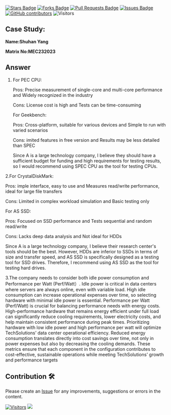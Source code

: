 <a href="https://github.com/drshahizan/computer-system/stargazers"><img src="https://img.shields.io/github/stars/drshahizan/computer-system" alt="Stars Badge"/></a>
<a href="https://github.com/drshahizan/computer-system/network/members"><img src="https://img.shields.io/github/forks/drshahizan/computer-system" alt="Forks Badge"/></a>
<a href="https://github.com/drshahizan/computer-system/pulls"><img src="https://img.shields.io/github/issues-pr/drshahizan/computer-system" alt="Pull Requests Badge"/></a>
<a href="https://github.com/drshahizan/computer-system"><img src="https://img.shields.io/github/issues/drshahizan/computer-system" alt="Issues Badge"/></a>
<a href="https://github.com/drshahizan/computer-system/graphs/contributors"><img alt="GitHub contributors" src="https://img.shields.io/github/contributors/drshahizan/computer-system?color=2b9348"></a>
![Visitors](https://api.visitorbadge.io/api/visitors?path=https%3A%2F%2Fgithub.com%2Fdrshahizan%2Fcomputer-system&labelColor=%23d9e3f0&countColor=%23697689&style=flat)

## Case Study:

**Name:Shuhan Yang** 

**Matrix No:MEC232023** 

## Answer
1. For PEC CPU:
   
   Pros: Precise measurement of single-core and multi-core performance and Widely recognized in the industry

   Cons: License cost is high and Tests can be time-consuming

   For Geekbench:

   Pros: Cross-platform, suitable for various devices and Simple to run with varied scenarios

   Cons: imited features in free version and Results may be less detailed than SPEC

   Since A is a large technology company, I believe they should have a sufficient budget for funding and high requirements for testing results, so I would recommend using SPEC CPU as the tool for testing CPUs.

2.For CrystalDiskMark:

  Pros: imple interface, easy to use and Measures read/write performance, ideal for large file transfers
   
  Cons: Limited in complex workload simulation and Basic testing only
  
  For AS SSD:
  
  Pros: Focused on SSD performance and Tests sequential and random read/write
   
  Cons:  Lacks deep data analysis and Not ideal for HDDs

  Since A is a large technology company, I believe their research center's tools should be the best. However, HDDs are inferior to SSDs in terms of size and transfer speed, and AS SSD is specifically designed as a testing tool for SSD drives. Therefore, I recommend using AS SSD as the tool for testing hard drives.

3.The company needs to consider both idle power consumption and Performance per Watt (Perf/Watt）.
  Idle power is critical in data centers where servers are always online, even with variable load. High idle consumption can increase operational expenses over time, so selecting hardware with minimal idle power is essential.
 Performance per Watt (Perf/Watt) is crucial for balancing performance needs with energy costs. High-performance hardware that remains energy efficient under full load can significantly reduce cooling requirements, lower electricity costs, and help maintain consistent performance during peak times.
 Prioritizing hardware with low idle power and high performance per watt will optimize TechSolutions’ data center operational efficiency. Reduced energy consumption translates directly into cost savings over time, not only in power expenses but also by decreasing the cooling demands. These metrics ensure that each component in the configuration contributes to cost-effective, sustainable operations while meeting TechSolutions’ growth and performance targets
   


## Contribution 🛠️
Please create an [Issue](https://github.com/drshahizan/computer-system/issues) for any improvements, suggestions or errors in the content.

[![Visitors](https://api.visitorbadge.io/api/visitors?path=https%3A%2F%2Fgithub.com%2Fdrshahizan&labelColor=%23697689&countColor=%23555555&style=plastic)](https://visitorbadge.io/status?path=https%3A%2F%2Fgithub.com%2Fdrshahizan)
![](https://hit.yhype.me/github/profile?user_id=81284918)




